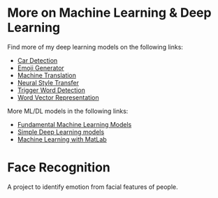 # More on Machine Learning & Deep Learning

Find more of my deep learning models on the following links:

- [Car Detection](https://github.com/Rakib1508/car-detection)
- [Emoji Generator](https://github.com/Rakib1508/emojify)
- [Machine Translation](https://github.com/Rakib1508/machine-translation)
- [Neural Style Transfer](https://github.com/Rakib1508/neural-style-transfer)
- [Trigger Word Detection](https://github.com/Rakib1508/trigger-word-detection)
- [Word Vector Representation](https://github.com/Rakib1508/word-vector-representation)

More ML/DL models in the following links:

- [Fundamental Machine Learning Models](https://github.com/Rakib1508/ml-projects)
- [Simple Deep Learning models](https://github.com/Rakib1508/dl-projects)
- [Machine Learning with MatLab](https://github.com/Rakib1508/Machine-Learning)

# Face Recognition

A project to identify emotion from facial features of people.
